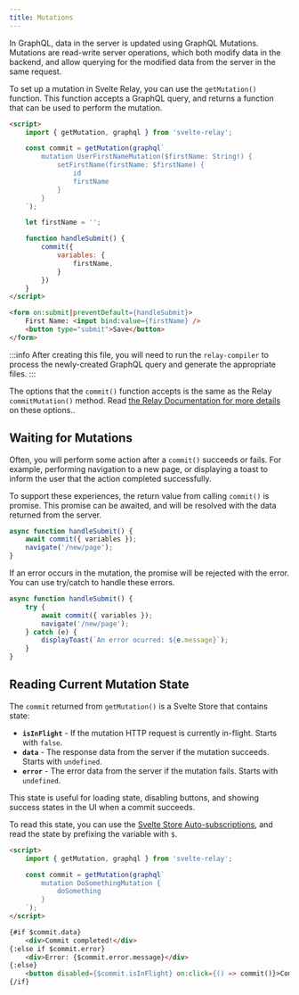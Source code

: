 ```yaml
---
title: Mutations
---
```


In GraphQL, data in the server is updated using GraphQL Mutations. Mutations are read-write server operations, which both modify data in the backend, and allow querying for the modified data from the server in the same request.

To set up a mutation in Svelte Relay, you can use the `getMutation()` function. This function accepts a GraphQL query, and returns a function that can be used to perform the mutation.

```html title="UserFirstName.svelte"
<script>
	import { getMutation, graphql } from 'svelte-relay';

	const commit = getMutation(graphql`
		mutation UserFirstNameMutation($firstName: String!) {
			setFirstName(firstName: $firstName) {
				id
				firstName
			}
		}
	`);

	let firstName = '';

	function handleSubmit() {
		commit({
			variables: {
				firstName,
			}
		})
	}
</script>

<form on:submit|preventDefault={handleSubmit}>
	First Name: <input bind:value={firstName} />
	<button type="submit">Save</button>
</form>
```

:::info
After creating this file, you will need to run the `relay-compiler` to process the newly-created GraphQL query and generate the appropriate files.
:::

The options that the `commit()` function accepts is the same as the Relay `commitMutation()` method. Read [the Relay Documentation for more details](https://relay.dev/docs/en/mutations) on these options..

## Waiting for Mutations

Often, you will perform some action after a `commit()` succeeds or fails. For example, performing navigation to a new page, or displaying a toast to inform the user that the action completed successfully.

To support these experiences, the return value from calling `commit()` is promise. This promise can be awaited, and will be resolved with the data returned from the server.

```ts
async function handleSubmit() {
	await commit({ variables });
	navigate('/new/page');
}
```

If an error occurs in the mutation, the promise will be rejected with the error. You can use try/catch to handle these errors.

```ts
async function handleSubmit() {
	try {
		await commit({ variables });
		navigate('/new/page');
	} catch (e) {
		displayToast(`An error ocurred: ${e.message}`);
	}
}
```

## Reading Current Mutation State

The `commit` returned from `getMutation()` is a Svelte Store that contains state:

- **`isInFlight`** - If the mutation HTTP request is currently in-flight. Starts with `false`.
- **`data`** - The response data from the server if the mutation succeeds. Starts with `undefined`.
- **`error`** - The error data from the server if the mutation fails. Starts with `undefined`.

This state is useful for loading state, disabling buttons, and showing success states in the UI when a commit succeeds.

To read this state, you can use the [Svelte Store Auto-subscriptions](https://svelte.dev/tutorial/auto-subscriptions), and read the state by prefixing the variable with `$`.

```html
<script>
	import { getMutation, graphql } from 'svelte-relay';

	const commit = getMutation(graphql`
		mutation DoSomethingMutation {
			doSomething
		}
	`);
</script>

{#if $commit.data}
	<div>Commit completed!</div>
{:else if $commit.error}
	<div>Error: {$commit.error.message}</div>
{:else}
	<button disabled={$commit.isInFlight} on:click={() => commit()}>Commit</button>
{/if}
```
